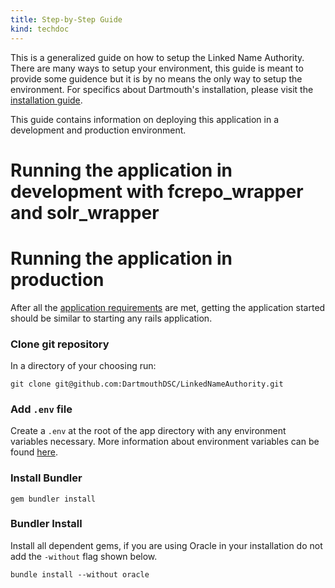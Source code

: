 ```yaml
---
title: Step-by-Step Guide
kind: techdoc
---
```


This is a generalized guide on how to setup the Linked Name Authority. There are many ways to setup your environment, this guide is meant to provide some guidence but it is by no means the only way to setup the environment. For specifics about Dartmouth's installation, please visit the [installation guide](/lna/techdocs/installation_guide).

This guide contains information on deploying this application in a development and production environment.


# Running the application in development with fcrepo_wrapper and solr_wrapper



# Running the application in production

After all the [application requirements](application_requirements) are met, getting the application started should be similar to starting any rails application.

### Clone git repository
In a directory of your choosing run:

``` shell
git clone git@github.com:DartmouthDSC/LinkedNameAuthority.git
```

### Add `.env` file
Create a `.env` at the root of the app directory with any environment variables necessary. More information about environment variables can be found [here](environment_variables).


### Install Bundler

``` shell
gem bundler install
```

### Bundler Install
Install all dependent gems, if you are using Oracle in your installation do not add the `-without` flag shown below.

```
bundle install --without oracle
```





